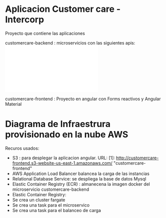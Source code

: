 # Aplicacion Customer care - Intercorp
Proyecto que contiene las aplicaciones

customercare-backend : 
microservicios con las siguientes apis:
![postman](customercare-backend/docs/intercorp-customer-care.postman_collection.json)

customercare-frontend :
Proyecto en angular con Forms reactivos y Angular Material

# Diagrama de Infraestrura provisionado en la nube AWS
Recuros usados:
- S3 : para desplegar la aplicacion angular. URL: [1]: http://customercare-frontend.s3-website-us-east-1.amazonaws.com/            "customercare-frontend" 
- AWS Application Load Balancer balancea la carga de las instancias
- Relational Database Service: se despliega la base de datos Mysql
- Elastic Container Registry (ECR) : almanecena la imagen docker del microservicio customercare-backend
- Elastic Container Registry:
- Se crea un cluster fargate
- Se crea una task para el microservico
- Se crea una task para el balanceo de carga


